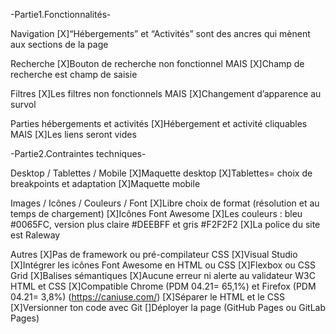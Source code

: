 -Partie1.Fonctionnalités-

Navigation
[X]“Hébergements” et “Activités” sont des ancres qui mènent aux sections de la page

Recherche
[X]Bouton de recherche non fonctionnel MAIS
[X]Champ de recherche est champ de saisie

Filtres
[X]Les filtres non fonctionnels MAIS
[X]Changement d’apparence au survol

Parties hébergements et activités
[X]Hébergement et activité cliquables MAIS
[X]Les liens seront vides

-Partie2.Contraintes techniques-

Desktop / Tablettes / Mobile
[X]Maquette desktop
[X]Tablettes= choix de breakpoints et adaptation
[X]Maquette mobile

Images / Icônes / Couleurs / Font
[X]Libre choix de format (résolution et au temps de chargement)
[X]Icônes Font Awesome
[X]Les couleurs : bleu #0065FC, version plus claire #DEEBFF et gris #F2F2F2
[X]La police du site est Raleway

Autres
[X]Pas de framework ou pré-compilateur CSS
[X]Visual Studio
[X]Intégrer les icônes Font Awesome en HTML ou CSS
[X]Flexbox ou CSS Grid
[X]Balises sémantiques
[X]Aucune erreur ni alerte au validateur W3C HTML et CSS
[X]Compatible Chrome (PDM 04.21= 65,1%) et Firefox (PDM 04.21= 3,8%) (https://caniuse.com/)
[X]Séparer le HTML et le CSS
[X]Versionner ton code avec Git
[]Déployer la page (GitHub Pages ou GitLab Pages)
